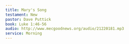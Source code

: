 ```yaml
---
title: Mary's Song
testament: New
pastor: Dave Puttick
book: Luke 1:46-56
audio: http://www.mecgoodnews.org/audio/21220181.mp3
service: Morning 
---
```

